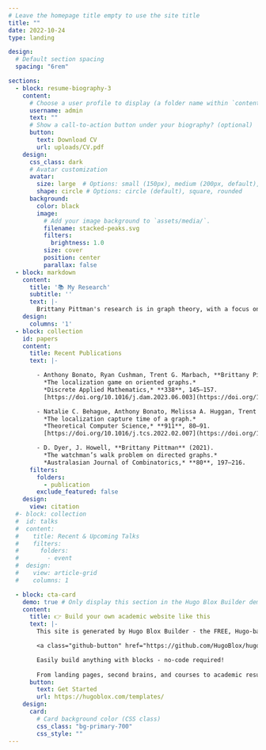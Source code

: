 ```yaml
---
# Leave the homepage title empty to use the site title
title: ""
date: 2022-10-24
type: landing

design:
  # Default section spacing
  spacing: "6rem"

sections:
  - block: resume-biography-3
    content:
      # Choose a user profile to display (a folder name within `content/authors/`)
      username: admin
      text: ""
      # Show a call-to-action button under your biography? (optional)
      button:
        text: Download CV
        url: uploads/CV.pdf
    design:
      css_class: dark
      # Avatar customization
      avatar:
        size: large  # Options: small (150px), medium (200px, default), large (320px), xl (400px), xxl (500px)
        shape: circle # Options: circle (default), square, rounded
      background:
        color: black
        image:
          # Add your image background to `assets/media/`.
          filename: stacked-peaks.svg
          filters:
            brightness: 1.0
          size: cover
          position: center
          parallax: false
  - block: markdown
    content:
      title: '📚 My Research'
      subtitle: ''
      text: |-
        Brittany Pittman's research is in graph theory, with a focus on pursuit-evasion games. She studies the localization game on graphs and its variants. Her work also investigates the generalized Ramsey numbers and graph decompositions.
    design:
      columns: '1'
  - block: collection
    id: papers
    content:
      title: Recent Publications
      text: |-

        - Anthony Bonato, Ryan Cushman, Trent G. Marbach, **Brittany Pittman** (2023).  
          *The localization game on oriented graphs.*  
          *Discrete Applied Mathematics,* **338**, 145–157.  
          [https://doi.org/10.1016/j.dam.2023.06.003](https://doi.org/10.1016/j.dam.2023.06.003)  

        - Natalie C. Behague, Anthony Bonato, Melissa A. Huggan, Trent G. Marbach, **Brittany Pittman** (2022).  
          *The localization capture time of a graph.*  
          *Theoretical Computer Science,* **911**, 80–91.  
          [https://doi.org/10.1016/j.tcs.2022.02.007](https://doi.org/10.1016/j.tcs.2022.02.007)  

        - D. Dyer, J. Howell, **Brittany Pittman** (2021).  
          *The watchman’s walk problem on directed graphs.*  
          *Australasian Journal of Combinatorics,* **80**, 197–216.
      filters:
        folders:
          - publication
        exclude_featured: false
    design:
      view: citation
  #- block: collection
  #  id: talks
  #  content:
  #    title: Recent & Upcoming Talks
  #    filters:
  #      folders:
  #        - event
  #  design:
  #    view: article-grid
  #    columns: 1

  - block: cta-card
    demo: true # Only display this section in the Hugo Blox Builder demo site
    content:
      title: 👉 Build your own academic website like this
      text: |-
        This site is generated by Hugo Blox Builder - the FREE, Hugo-based open source website builder trusted by 250,000+ academics like you.

        <a class="github-button" href="https://github.com/HugoBlox/hugo-blox-builder" data-color-scheme="no-preference: light; light: light; dark: dark;" data-icon="octicon-star" data-size="large" data-show-count="true" aria-label="Star HugoBlox/hugo-blox-builder on GitHub">Star</a>

        Easily build anything with blocks - no-code required!
        
        From landing pages, second brains, and courses to academic resumés, conferences, and tech blogs.
      button:
        text: Get Started
        url: https://hugoblox.com/templates/
    design:
      card:
        # Card background color (CSS class)
        css_class: "bg-primary-700"
        css_style: ""
---
```

